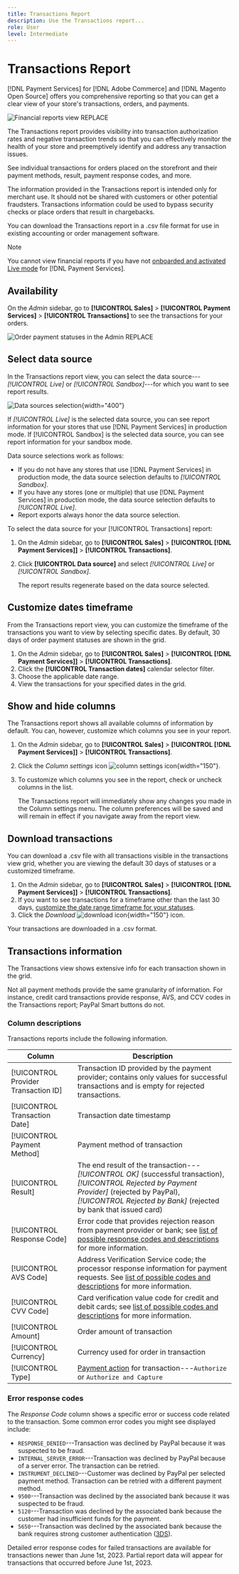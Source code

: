 ```yaml
---
title: Transactions Report
description: Use the Transactions report...
role: User
level: Intermediate
---
```

# Transactions Report

[!DNL Payment Services] for [!DNL Adobe Commerce] and [!DNL Magento Open Source] offers you comprehensive reporting so that you can get a clear view of your store's transactions, orders, and payments.

![Financial reports view](assets/reports-justpayouts.png) REPLACE

The Transactions report provides visibility into transaction authorization rates and negative transaction trends so that you can effectively monitor the health of your store and preemptively identify and address any transaction issues.

See individual transactions for orders placed on the storefront and their payment methods, result, payment response codes, and more.

The information provided in the Transactions report is intended only for merchant use. It should not be shared with customers or other potential fraudsters. Transactions information could be used to bypass security checks or place orders that result in chargebacks.

You can download the Transactions report in a .csv file format for use in existing accounting or order management software.

>[!NOTE]
>
>You cannot view financial reports if you have not [onboarded and activated Live mode](production.md#enable-live-payments) for [!DNL Payment Services].

## Availability

On the _Admin_ sidebar, go to **[!UICONTROL Sales]** > **[!UICONTROL Payment Services]** > **[!UICONTROL Transactions]** to see the transactions for your orders.

![Order payment statuses in the Admin](assets/order-payment-status-report.png) REPLACE

## Select data source

In the Transactions report view, you can select the data source---_[!UICONTROL Live]_ or _[!UICONTROL Sandbox]_---for which you want to see report results.

![Data sources selection](assets/datasource.png){width="400"}

If _[!UICONTROL Live]_ is the selected data source, you can see report information for your stores that use [!DNL Payment Services] in production mode. If [!UICONTROL Sandbox] is the selected data source, you can see report information for your sandbox mode.

Data source selections work as follows:

* If you do not have any stores that use [!DNL Payment Services] in production mode, the data source selection defaults to _[!UICONTROL Sandbox]_.
* If you have any stores (one or multiple) that use [!DNL Payment Services] in production mode, the data source selection defaults to _[!UICONTROL Live]_.
* Report exports always honor the data source selection.

To select the data source for your [!UICONTROL Transactions] report:

1. On the _Admin_ sidebar, go to **[!UICONTROL Sales]** > **[!UICONTROL [!DNL Payment Services]]** > **[!UICONTROL Transactions]**.
1. Click **[!UICONTROL Data source]** and select _[!UICONTROL Live]_ or _[!UICONTROL Sandbox]_.

   The report results regenerate based on the data source selected.

## Customize dates timeframe

From the Transactions report view, you can customize the timeframe of the transactions you want to view by selecting specific dates. By default, 30 days of order payment statuses are shown in the grid.

1. On the _Admin_ sidebar, go to **[!UICONTROL Sales]** > **[!UICONTROL [!DNL Payment Services]]** > **[!UICONTROL Transactions]**.
1. Click the **[!UICONTROL Transaction dates]** calendar selector filter.
1. Choose the applicable date range.
1. View the transactions for your specified dates in the grid.

## Show and hide columns

The Transactions report shows all available columns of information by default. You can, however, customize which columns you see in your report.

1. On the _Admin_ sidebar, go to **[!UICONTROL Sales]** > **[!UICONTROL [!DNL Payment Services]]** > **[!UICONTROL Transactions]**.
1. Click the _Column settings_ icon ![column settings icon](assets/column-settings.png){width="150"}.
1. To customize which columns you see in the report, check or uncheck columns in the list.

   The Transactions report will immediately show any changes you made in the Column settings menu. The column preferences will be saved and will remain in effect if you navigate away from the report view.

## Download transactions

You can download a .csv file with all transactions visible in the transactions view grid, whether you are viewing the default 30 days of statuses or a customized timeframe.

1. On the _Admin_ sidebar, go to **[!UICONTROL Sales]** > **[!UICONTROL [!DNL Payment Services]]** > **[!UICONTROL Transactions]**.
1. If you want to see transactions for a timeframe other than the last 30 days, [customize the date range timeframe for your statuses](#customize-dates-timeframe).
1. Click the _Download_ ![download icon](assets/icon-download.png){width="150"} icon.

Your transactions are downloaded in a .csv format.

## Transactions information

The Transactions view shows extensive info for each transaction shown in the grid.

Not all payment methods provide the same granularity of information. For instance, credit card transactions provide response, AVS, and CCV codes in the Transactions report; PayPal Smart buttons do not.

### Column descriptions

Transactions reports include the following information.

| Column | Description |
| ------------ | -------------------- |
| [!UICONTROL Provider Transaction ID] | Transaction ID provided by the payment provider; contains only values for successful transactions and is empty for rejected transactions. |
| [!UICONTROL Transaction Date] | Transaction date timestamp |
| [!UICONTROL Payment Method] |  Payment method of transaction |
| [!UICONTROL Result] | The end result of the transaction---*[!UICONTROL OK]* (successful transaction), *[!UICONTROL Rejected by Payment Provider]* (rejected by PayPal), *[!UICONTROL Rejected by Bank]* (rejected by bank that issued card) |
| [!UICONTROL Response Code] | Error code that provides rejection reason from payment provider or bank; see [list of possible response codes and descriptions](https://developer.paypal.com/docs/api/orders/v2/#definition-processor_response) for more information. |
| [!UICONTROL AVS Code] | Address Verification Service code; the processor response information for payment requests. See [list of possible codes and descriptions](https://developer.paypal.com/docs/api/orders/v2/#definition-processor_response) for more information. |
| [!UICONTROL CVV Code] | Card verification value code for credit and debit cards; see [list of possible codes and descriptions](https://developer.paypal.com/docs/api/orders/v2/#definition-processor_response) for more information. |
| [!UICONTROL Amount] | Order amount of transaction |
| [!UICONTROL Currency] | Currency used for order in transaction  |
| [!UICONTROL Type] | [Payment action](../payment-services/production.md#set-payment-services-as-payment-method) for transaction---`Authorize` or `Authorize and Capture` |

### Error response codes

The _Response Code_ column shows a specific error or success code related to the transaction. Some common error codes you might see displayed include:

* `RESPONSE_DENIED`---Transaction was declined by PayPal because it was suspected to be fraud.
* `INTERNAL_SERVER_ERROR`---Transaction was declined by PayPal because of a server error. The transaction can be retried.
* `INSTRUMENT_DECLINED`---Customer was declined by PayPal per selected payment method. Transaction can be retried with a different payment method.
* `9500`---Transaction was declined by the associated bank because it was suspected to be fraud.
* `5120`---Transaction was declined by the associated bank because the customer had insufficient funds for the payment.
* `5650`---Transaction was declined by the associated bank because the bank requires strong customer authentication ([3DS](security.md#3ds)).

Detailed error response codes for failed transactions are available for transactions newer than June 1st, 2023. Partial report data will appear for transactions that occurred before June 1st, 2023.

